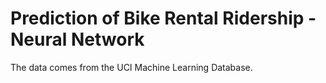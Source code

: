 # Prediction of Bike Rental Ridership - Neural Network

The data comes from the UCI Machine Learning Database.
